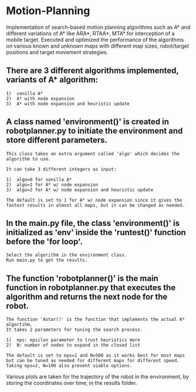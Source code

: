 # Motion-Planning
Implementation of search-based motion planning algorithms such as A* and different variations of A* like ARA*, RTAA*, MTA* for interception of a mobile target. Executed and optimized the performance of the algorithms on various known and unknown maps with different map sizes, robot/target positions and target movement strategies.

##   There are 3 different algorithms implemented, variants of A* algorithm:

    1)  vanilla A*
    2)  A* with node expansion
    3)  A* with node expansion and heuristic update

##   A class named 'environment()' is created in robotplanner.py to initiate the environment and store different parameters.
    This class takes an extra argument called 'algo' which decides the algorithm to use.
    
    It can take 3 different integers as input:

    1)  algo=0 for vanilla A*
    2)  algo=1 for A* w/ node expansion
    3)  algo=2 for A* w/ node expansion and heuristic update
    
    The default is set to 1 for A* w/ node expansion since it gives the fastest results in almost all maps, but it can be changed as needed.

##   In the main.py file, the class 'environment()' is initialized as 'env' inside the 'runtest()' function before the 'for loop'. 
    Select the algorithm in the environment class.
    Run main.py to get the results.

##    The function 'robotplanner()' is the main function in robotplanner.py that executes the algorithm and returns the next node for the robot.

    The function 'Astar()' is the function that implements the actual A* algortihm.
    It takes 2 parameters for tuning the search process.

    1)  eps: epsilon parameter to trust heuristics more
    2)  N: number of nodes to expand in the closed list

    The default is set to eps=1 and N=500 as it works best for most maps but can be tuned as needed for different maps for different speed.
    Taking eps=2, N=100 also present viable options.

Various plots are taken for the trajectory of the robot in the environment, by storing the coordinates over time, in the results folder.

